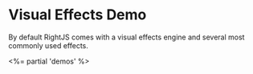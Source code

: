 # Visual Effects Demo

By default RightJS comes with a visual effects engine and several most commonly used effects.

<%= partial 'demos' %>
